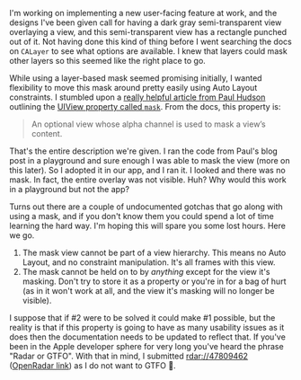 I'm working on implementing a new user-facing feature at work, and the designs I've been given call for having a dark gray semi-transparent view overlaying a view, and this semi-transparent view has a rectangle punched out of it. Not having done this kind of thing before I went searching the docs on `CALayer` to see what options are available. I knew that layers could mask other layers so this seemed like the right place to go.

While using a layer-based mask seemed promising initially, I wanted flexibility to move this mask around pretty easily using Auto Layout constraints. I stumbled upon a [really helpful article from Paul Hudson](https://www.hackingwithswift.com/example-code/uikit/how-to-mask-one-uiview-using-another-uiview) outlining the [UIView property called `mask`](https://developer.apple.com/documentation/uikit/uiview/1622557-mask). From the docs, this property is:

> An optional view whose alpha channel is used to mask a view’s content.

That's the entire description we're given. I ran the code from Paul's blog post in a playground and sure enough I was able to mask the view (more on this later). So I adopted it in our app, and I ran it. I looked and there was no mask. In fact, the entire overlay was not visible. Huh? Why would this work in a playground but not the app?

Turns out there are a couple of undocumented gotchas that go along with using a mask, and if you don't know them you could spend a lot of time learning the hard way. I'm hoping this will spare you some lost hours. Here we go.

1. The mask view cannot be part of a view hierarchy. This means no Auto Layout, and no constraint manipulation. It's all frames with this view.
2. The mask cannot be held on to by _anything_ except for the view it's masking. Don't try to store it as a property or you're in for a bag of hurt (as in it won't work at all, and the view it's masking will no longer be visible).

I suppose that if #2 were to be solved it could make #1 possible, but the reality is that if this property is going to have as many usability issues as it does then the documentation needs to be updated to reflect that. If you've been in the Apple developer sphere for very long you've heard the phrase "Radar or GTFO". With that in mind, I submitted [rdar://47809462](rdar://47809462) ([OpenRadar link](http://www.openradar.me/radar?id=6100860425732096)) as I do not want to GTFO 🙂.
